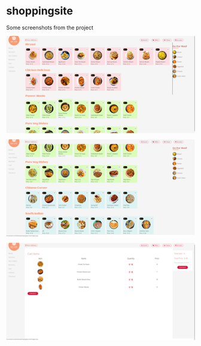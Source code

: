 # shoppingsite

Some screenshots from the project

![Screenshot (142)](images/Desktop_View1.png)

![Screenshot (143)](images/Desktop_View2.png)

![Screenshot (144)](images/cart_view.png)
